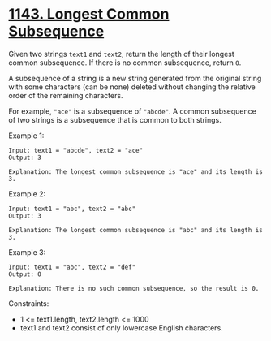 # [1143. Longest Common Subsequence](https://leetcode.com/problems/longest-common-subsequence/description/)

Given two strings `text1` and `text2`, return the length of their longest common subsequence. If there is no common subsequence, return `0`.

A subsequence of a string is a new string generated from the original string with some characters (can be none) deleted without changing the relative order of the remaining characters.

For example, `"ace"` is a subsequence of `"abcde"`.
A common subsequence of two strings is a subsequence that is common to both strings.

 

Example 1:

    Input: text1 = "abcde", text2 = "ace" 
    Output: 3  

    Explanation: The longest common subsequence is "ace" and its length is 3.

Example 2:

    Input: text1 = "abc", text2 = "abc"
    Output: 3

    Explanation: The longest common subsequence is "abc" and its length is 3.

Example 3:

    Input: text1 = "abc", text2 = "def"
    Output: 0

    Explanation: There is no such common subsequence, so the result is 0.
 

Constraints:

* 1 <= text1.length, text2.length <= 1000
* text1 and text2 consist of only lowercase English characters.